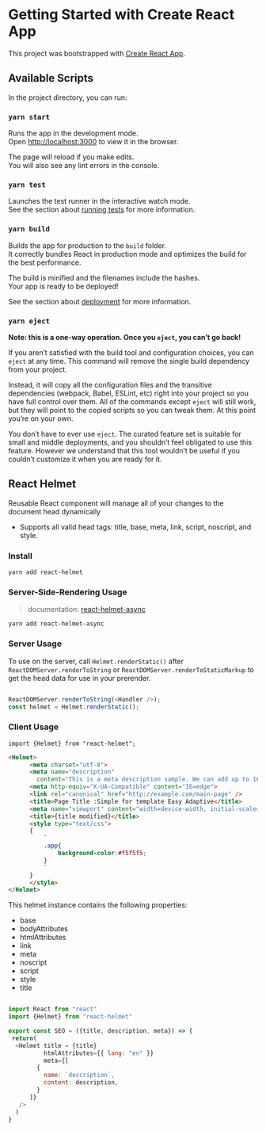 # Getting Started with Create React App

This project was bootstrapped with [Create React App](https://github.com/facebook/create-react-app).

## Available Scripts

In the project directory, you can run:

### `yarn start`

Runs the app in the development mode.\
Open [http://localhost:3000](http://localhost:3000) to view it in the browser.

The page will reload if you make edits.\
You will also see any lint errors in the console.

### `yarn test`

Launches the test runner in the interactive watch mode.\
See the section about [running tests](https://facebook.github.io/create-react-app/docs/running-tests) for more information.

### `yarn build`

Builds the app for production to the `build` folder.\
It correctly bundles React in production mode and optimizes the build for the best performance.

The build is minified and the filenames include the hashes.\
Your app is ready to be deployed!

See the section about [deployment](https://facebook.github.io/create-react-app/docs/deployment) for more information.

### `yarn eject`

**Note: this is a one-way operation. Once you `eject`, you can’t go back!**

If you aren’t satisfied with the build tool and configuration choices, you can `eject` at any time. This command will remove the single build dependency from your project.

Instead, it will copy all the configuration files and the transitive dependencies (webpack, Babel, ESLint, etc) right into your project so you have full control over them. All of the commands except `eject` will still work, but they will point to the copied scripts so you can tweak them. At this point you’re on your own.

You don’t have to ever use `eject`. The curated feature set is suitable for small and middle deployments, and you shouldn’t feel obligated to use this feature. However we understand that this tool wouldn’t be useful if you couldn’t customize it when you are ready for it.

## React Helmet

Reusable React component will manage all of your changes to the document head dynamically

- Supports all valid head tags: title, base, meta, link, script, noscript, and style.

### Install

`yarn add react-helmet`

### Server-Side-Rendering Usage

> documentation: [react-helmet-async](https://classic.yarnpkg.com/en/package/react-helmet-async)

`yarn add react-helmet-async`

### Server Usage

To use on the server, call `Helmet.renderStatic()` after `ReactDOMServer.renderToString`
or `ReactDOMServer.renderToStaticMarkup` to get the head data for use in your prerender.

```js

ReactDOMServer.renderToString(<Handler />);
const helmet = Helmet.renderStatic();

```

### Client Usage

` import {Helmet} from "react-helmet"; `

```html
<Helmet>
      <meta charset="utf-8">
      <meta name="description"
        content="This is a meta description sample. We can add up to 160 characters.">
      <meta http-equiv="X-UA-Compatible" content="IE=edge">
      <link rel="canonical" href="http://example.com/main-page" />
      <title>Page Title :Simple for template Easy Adaptive</title>
      <meta name="viewport" content="width=device-width, initial-scale=1, shrink-to-fit=no">
      <title>{title modified}</title>
      <style type="text/css">
      {
          `
          .app{
              background-color:#f5f5f5;
          }
          `
      }
      </style>
</Helmet>

```

This helmet instance contains the following properties:

- base
- bodyAttributes
- htmlAttributes
- link
- meta
- noscript
- script
- style
- title

```javascript

import React from "react"
import {Helmet} from "react-helmet"

export const SEO = ({title, description, meta}) => {
 return(
  <Helmet title = {title}
          htmlAttributes={{ lang: "en" }}
          meta={[
        {
          name: `description`,
          content: description,
        } 
      ]}
   />
  )
}

```
